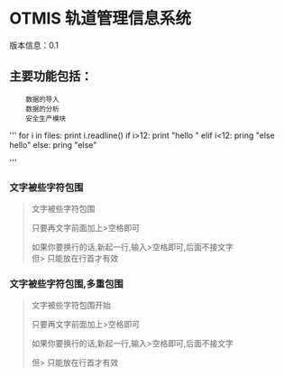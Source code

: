 OTMIS 轨道管理信息系统
========================
版本信息：0.1


主要功能包括：
----------------------
		数据的导入
		数据的分析
		安全生产模块

'''
for i in files:
	print i.readline()
	if i>12:
	    print "hello "
	elif i<12:
		pring "else hello"
	else:
		pring "else"

'''

### 文字被些字符包围  
> 文字被些字符包围  
>  
> 只要再文字前面加上>空格即可  
>  
> 如果你要换行的话,新起一行,输入>空格即可,后面不接文字  
> 但> 只能放在行首才有效  
  
### 文字被些字符包围,多重包围  
> 文字被些字符包围开始  
>  
> 只要再文字前面加上>空格即可  
>  
>  如果你要换行的话,新起一行,输入>空格即可,后面不接文字  
>  
>  但> 只能放在行首才有效  